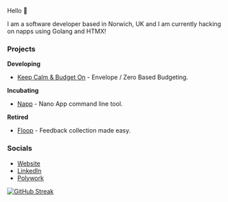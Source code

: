 Hello 👋

I am a software developer based in Norwich, UK and I am currently hacking on napps using Golang and HTMX!

### Projects

**Developing**

* [Keep Calm & Budget On](https://github.com/damiensedgwick/keep-calm-and-budget-on) - Envelope / Zero Based Budgeting.

**Incubating**

* [Napp](https://github.com/damiensedgwick/napp) - Nano App command line tool.

**Retired**

* [Floop](https://github.com/damiensedgwick/floop) - Feedback collection made easy.

### Socials

* [Website](https://www.damiensedgwick.com)
* [LinkedIn](https://www.twitter.com/damiensedgwick)
* [Polywork](https://www.polywork.com/dks)

[![GitHub Streak](https://streak-stats.demolab.com?user=damiensedgwick&hide_border=true)](https://git.io/streak-stats)
